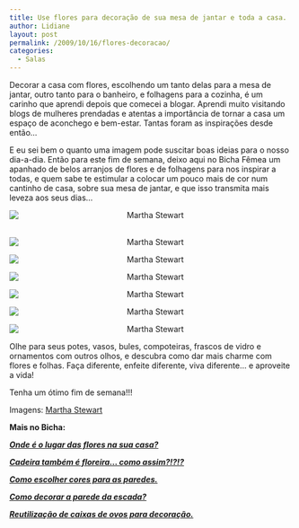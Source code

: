 ```yaml
---
title: Use flores para decoração de sua mesa de jantar e toda a casa.
author: Lidiane
layout: post
permalink: /2009/10/16/flores-decoracao/
categories:
  - Salas
---
```

Decorar a casa com flores, escolhendo um tanto delas para a mesa de jantar, outro tanto para o banheiro, e folhagens para a cozinha, é um carinho que aprendi depois que comecei a blogar. Aprendi muito visitando blogs de mulheres prendadas e atentas a importância de tornar a casa um espaço de aconchego e bem-estar. Tantas foram as inspirações desde então…

E eu sei bem o quanto uma imagem pode suscitar boas ideias para o nosso dia-a-dia. Então para este fim de semana, deixo aqui no Bicha Fêmea um apanhado de belos arranjos de flores e de folhagens para nos inspirar a todas, e quem sabe te estimular a colocar um pouco mais de cor num cantinho de casa, sobre sua mesa de jantar, e que isso transmita mais leveza aos seus dias…

<p style="text-align: center;">
  <img class="aligncenter" style="display: block; float: none; margin-left: auto; margin-right: auto;" title="Martha Stewart" src="http://images.marthastewart.com/images/content/pub/ms_living/2006Q2//mla101649_0606_hostabty_xl.jpg" alt="Martha Stewart" />
</p>

<p style="text-align: center;">
   <img class="aligncenter" style="display: block; float: none; margin-left: auto; margin-right: auto;" title="Martha Stewart" src="http://images.marthastewart.com/images/content/pub/ms_living/2005Q2//mla98775_0405_violet_ranunc_xl.jpg" alt="Martha Stewart" />
</p>

<p style="text-align: center;">
  <img class="aligncenter" style="display: block; float: none; margin-left: auto; margin-right: auto;" title="Martha Stewart" src="http://images.marthastewart.com/images/content/pub/ms_living/2006Q3//mla97934_0806_pitch_plenty_xl.jpg" alt="Martha Stewart" />
</p>

<p style="text-align: center;">
  <img class="aligncenter" style="display: block; float: none; margin-left: auto; margin-right: auto;" title="Martha Stewart" src="http://images.marthastewart.com/images/content/pub/ms_living/2007Q3//mld103117_0907_sunflowers_xl.jpg" alt="Martha Stewart" />
</p>

<p style="text-align: center;">
  <img class="aligncenter" style="display: block; float: none; margin-left: auto; margin-right: auto;" title="Martha Stewart" src="http://images.marthastewart.com/images/content/pub/ms_living/2007Q2//mld103013_0607_lily_alch_xl.jpg" alt="Martha Stewart" />
</p>

<p style="text-align: center;">
  <img class="aligncenter" style="display: block; float: none; margin-left: auto; margin-right: auto;" title="Martha Stewart" src="http://images.marthastewart.com/images/content/pub/ms_living/2006Q2//mla101589_0506_bluebells_va_xl.jpg" alt="Martha Stewart" />
</p>

<p style="text-align: center;">
  <img class="aligncenter" style="display: block; float: none; margin-left: auto; margin-right: auto;" title="Martha Stewart" src="http://images.marthastewart.com/images/content/pub/ms_living/2003Q3//ml_0703_leafy_boquet_xl.jpg" alt="Martha Stewart" />
</p>

Olhe para seus potes, vasos, bules, compoteiras, frascos de vidro e ornamentos com outros olhos, e descubra como dar mais charme com flores e folhas. Faça diferente, enfeite diferente, viva diferente… e aproveite a vida!

Tenha um ótimo fim de semana!!!

Imagens: <a href="http://www.marthastewart.com/" target="_blank" rel="noopener noreferrer">Martha Stewart</a>

**Mais no Bicha:**

[**_Onde é o lugar das flores na sua casa?_**](http://www.trololodemulher.com.br/2009/03/10/onde-o-lugar-das-flores-na-sua-casa/)

[**_Cadeira também é floreira… como assim?!?!?_**](http://www.trololodemulher.com.br/2009/02/23/cadeira-tambm-floreira-como-assim/)

**_<a href="http://www.trololodemulher.com.br/2010/05/31/cores-para-parede/" target="_self">Como escolher cores para as paredes.</a>_**

**_<a href="http://www.trololodemulher.com.br/2010/05/24/como-decorar-parede-escada/" target="_self">Como decorar a parede da escada?</a>_**

**_<a href="http://www.trololodemulher.com.br/2010/01/04/caixas-ovos-decorao/" target="_self">Reutilização de caixas de ovos para decoração.</a>_**